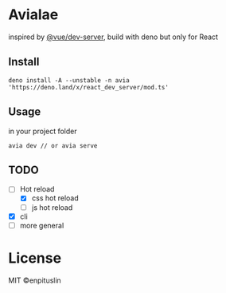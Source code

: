 # Avialae

inspired by [@vue/dev-server](https://github.com/vuejs/vue-dev-server), build with deno but only for React

## Install

```shell
deno install -A --unstable -n avia 'https://deno.land/x/react_dev_server/mod.ts'
```

## Usage

in your project folder

```shell
avia dev // or avia serve
```

## TODO

- [ ] Hot reload
  - [x] css hot reload
  - [ ] js hot reload
- [x] cli
- [ ] more general

# License

MIT ©enpituslin

